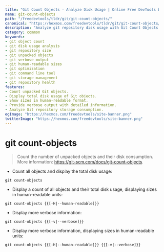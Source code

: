 ```yaml
---
title: "Git Count Objects - Analyze Disk Usage | Online Free DevTools by Hexmos"
name: git-count-objects
path: "/freedevtools/tldr/git/git-count-objects/"
canonical: "https://hexmos.com/freedevtools/tldr/git/git-count-objects/"
description: "Analyze git repository disk usage with Git Count Objects. Track unpacked objects and optimize repository size using command line options. Free online tool, no registration required."
category: common
keywords:
- git object count
- git disk usage analysis
- git repository size
- git unpacked objects
- git verbose output
- git human-readable sizes
- git optimization
- git command line tool
- git storage management
- git repository health
features:
- Count unpacked Git objects.
- Display total disk usage of Git objects.
- Show sizes in human-readable format.
- Provide verbose output with detailed information.
- Analyze Git repository storage consumption.
ogImage: "https://hexmos.com/freedevtools/site-banner.png"
twitterImage: "https://hexmos.com/freedevtools/site-banner.png"
---
```


# git count-objects

> Count the number of unpacked objects and their disk consumption.
> More information: <https://git-scm.com/docs/git-count-objects>.

- Count all objects and display the total disk usage:

`git count-objects`

- Display a count of all objects and their total disk usage, displaying sizes in human-readable units:

`git count-objects {{[-H|--human-readable]}}`

- Display more verbose information:

`git count-objects {{[-v|--verbose]}}`

- Display more verbose information, displaying sizes in human-readable units:

`git count-objects {{[-H|--human-readable]}} {{[-v|--verbose]}}`
